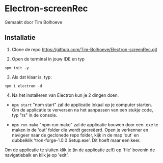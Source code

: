 # Electron-screenRec
Gemaakt door Tim Bolhoeve

## Installatie
1. Clone de repo https://github.com/Tim-Bolhoeve/Electron-screenRec.git

2. Open de terminal in jouw IDE en typ 
``` 
npm init -y
```

3. Als dat klaar is, typ:
```
npm i electron -d
```

4. Na het installeren van Electron kun je 2 dingen doen.
* ``` npm start ```
"npm start" zal de applicatie lokaal op je computer starten.
Om de applicatie te verversen na het aanpassen van een stukje code, typ "rs" in de console.

* ``` npm run make ```
"npm run make" zal de applicatie bouwen door een .exe te maken in de 'out' folder die wordt gecreëerd.
Open je verkenner en navigeer naar de geclonede repo folder, kijk in de map 'out' en dubbelklik 'tron-forge-1.0.0 Setup.exe'. Dit hoeft maar een keer.

Om de applicatie te sluiten klik je (in de applicatie zelf) op 'file' bovenin de navigatiebalk en klik je op 'exit'.


